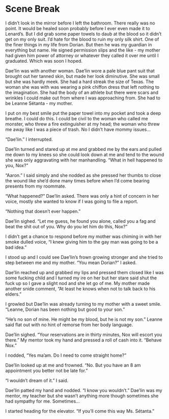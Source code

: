 #  Scene Break

I didn’t look in the mirror before I left the bathroom. There really was no
point. It would be healed soon probably before I ever even made it to Lenard’s.
But I did grab some paper towels to daub at the blood so it didn’t get on my
only suit. I’d hate for the blood to ruin my only silk shirt. One of the finer
things in my life from Dorian. But then he was my guardian in everything but
name. He signed permission slips and the like - my mother had given him power of
attorney or whatever they called it over me until I graduated. Which was soon I
hoped.

Dae’lin was with another woman. Dae’lin wore a pale blue pant suit that brought
out her tanned skin, but made her look diminutive. She was small but she was
hardly meek. She had a hard streak the size of Texas. The woman she was with was
wearing a pink chiffon dress that left nothing to the imagination. She had the
body of an athlete but there were scars and wrinkles I could make out from where
I was approaching from. She had to be Leanne Sétanta - my mother.

I put on my best smile put the paper towel into my pocket and took a deep
breathe. I could do this. I could be civil to the woman who called me monster,
who threw a fire extinguisher at my head; the woman who threw me away like I was
a piece of trash. No I didn’t have mommy issues…

“Dae’lin.” I interrupted.

Dae’lin turned and stared up at me and grabbed me by the ears and pulled me down
to my knees so she could look down at me and tend to the wound she was only
aggravating with her manhandling. “What in hell happened to you, Nox?”

“Aaron.” I said simply and she nodded as she pressed her thumbs to close the
wound like she’d done many times before when I’d come bearing presents from my
roommate.

“What happened?” Dae’lin asked. There was only a hint of concern in her voice,
mostly she wanted to know if I was going to file a report.

“Nothing that doesn’t ever happen.”

Dae’lin sighed. “Let me guess, he found you alone, called you a fag and beat the
shit out of you. Why do you let him do this, Nox?”

I didn’t get a chance to respond before my mother was chiming in with her smoke
dulled voice, “I knew giving him to the gay man was going to be a bad idea.”

I stood up and I could see Dae’lin’s frown growing stronger and she tried to
step between me and my mother. “You mean Dorian?” I asked.

Dae’lin reached up and grabbed my lips and pressed them closed like I was some
fucking child and I turned my ire on her but her stare said shut the fuck up so
I gave a slight nod and she let go of me. My mother made another snide comment,
“At least he knows when not to talk back to his elders.”

I growled but Dae’lin was already turning to my mother with a sweet smile.
“Leanne, Dorian has been nothing but good to your son.”

“He’s no son of mine. He might be my blood, but he is not my son.” Leanne said
flat out with no hint of remorse from her body language.

Dae’lin sighed. “Your reservations are in thirty minutes, Nox will escort you
there.” My mentor took my hand and pressed a roll of cash into it. “Behave Nox.”

I nodded, “Yes ma’am. Do I need to come straight home?”

Dae’lin looked up at me and frowned. “No. But you have an 8 am appointment you
better not be late for.”

“I wouldn’t dream of it.” I said.

Dae’lin patted my hand and nodded. “I know you wouldn’t.” Dae’lin was my mentor,
my teacher but she wasn’t anything more though sometimes she had sympathy for
me. Sometimes…

I started heading for the elevator. “If you’ll come this way Ms. Sétanta.”


<!--stackedit_data:
eyJoaXN0b3J5IjpbLTE3MzYxMzc4MTNdfQ==
-->